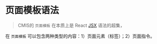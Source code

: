 # 页面模板语法

> CMIS的 ```页面模板``` 在本质上是 React [JSX](#https://facebook.github.io/react/docs/jsx-in-depth.html) 语法的超集，

在 ```页面模板``` 可以包含两种类型的内容：1）页面元素（标签）；2）页面指令。



